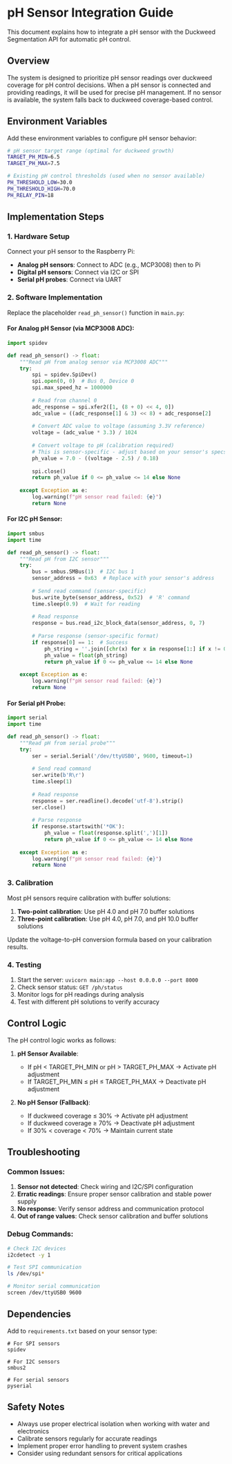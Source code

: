 # pH Sensor Integration Guide

This document explains how to integrate a pH sensor with the Duckweed Segmentation API for automatic pH control.

## Overview

The system is designed to prioritize pH sensor readings over duckweed coverage for pH control decisions. When a pH sensor is connected and providing readings, it will be used for precise pH management. If no sensor is available, the system falls back to duckweed coverage-based control.

## Environment Variables

Add these environment variables to configure pH sensor behavior:

```bash
# pH sensor target range (optimal for duckweed growth)
TARGET_PH_MIN=6.5
TARGET_PH_MAX=7.5

# Existing pH control thresholds (used when no sensor available)
PH_THRESHOLD_LOW=30.0
PH_THRESHOLD_HIGH=70.0
PH_RELAY_PIN=18
```

## Implementation Steps

### 1. Hardware Setup

Connect your pH sensor to the Raspberry Pi:
- **Analog pH sensors**: Connect to ADC (e.g., MCP3008) then to Pi
- **Digital pH sensors**: Connect via I2C or SPI
- **Serial pH probes**: Connect via UART

### 2. Software Implementation

Replace the placeholder `read_ph_sensor()` function in `main.py`:

#### For Analog pH Sensor (via MCP3008 ADC):

```python
import spidev

def read_ph_sensor() -> float:
    """Read pH from analog sensor via MCP3008 ADC"""
    try:
        spi = spidev.SpiDev()
        spi.open(0, 0)  # Bus 0, Device 0
        spi.max_speed_hz = 1000000
        
        # Read from channel 0
        adc_response = spi.xfer2([1, (8 + 0) << 4, 0])
        adc_value = ((adc_response[1] & 3) << 8) + adc_response[2]
        
        # Convert ADC value to voltage (assuming 3.3V reference)
        voltage = (adc_value * 3.3) / 1024
        
        # Convert voltage to pH (calibration required)
        # This is sensor-specific - adjust based on your sensor's specs
        ph_value = 7.0 - ((voltage - 2.5) / 0.18)
        
        spi.close()
        return ph_value if 0 <= ph_value <= 14 else None
        
    except Exception as e:
        log.warning(f"pH sensor read failed: {e}")
        return None
```

#### For I2C pH Sensor:

```python
import smbus
import time

def read_ph_sensor() -> float:
    """Read pH from I2C sensor"""
    try:
        bus = smbus.SMBus(1)  # I2C bus 1
        sensor_address = 0x63  # Replace with your sensor's address
        
        # Send read command (sensor-specific)
        bus.write_byte(sensor_address, 0x52)  # 'R' command
        time.sleep(0.9)  # Wait for reading
        
        # Read response
        response = bus.read_i2c_block_data(sensor_address, 0, 7)
        
        # Parse response (sensor-specific format)
        if response[0] == 1:  # Success
            ph_string = ''.join([chr(x) for x in response[1:] if x != 0])
            ph_value = float(ph_string)
            return ph_value if 0 <= ph_value <= 14 else None
            
    except Exception as e:
        log.warning(f"pH sensor read failed: {e}")
        return None
```

#### For Serial pH Probe:

```python
import serial
import time

def read_ph_sensor() -> float:
    """Read pH from serial probe"""
    try:
        ser = serial.Serial('/dev/ttyUSB0', 9600, timeout=1)
        
        # Send read command
        ser.write(b'R\r')
        time.sleep(1)
        
        # Read response
        response = ser.readline().decode('utf-8').strip()
        ser.close()
        
        # Parse response
        if response.startswith('*OK'):
            ph_value = float(response.split(',')[1])
            return ph_value if 0 <= ph_value <= 14 else None
            
    except Exception as e:
        log.warning(f"pH sensor read failed: {e}")
        return None
```

### 3. Calibration

Most pH sensors require calibration with buffer solutions:

1. **Two-point calibration**: Use pH 4.0 and pH 7.0 buffer solutions
2. **Three-point calibration**: Use pH 4.0, pH 7.0, and pH 10.0 buffer solutions

Update the voltage-to-pH conversion formula based on your calibration results.

### 4. Testing

1. Start the server: `uvicorn main:app --host 0.0.0.0 --port 8000`
2. Check sensor status: `GET /ph/status`
3. Monitor logs for pH readings during analysis
4. Test with different pH solutions to verify accuracy

## Control Logic

The pH control logic works as follows:

1. **pH Sensor Available**: 
   - If pH < TARGET_PH_MIN or pH > TARGET_PH_MAX → Activate pH adjustment
   - If TARGET_PH_MIN ≤ pH ≤ TARGET_PH_MAX → Deactivate pH adjustment

2. **No pH Sensor (Fallback)**:
   - If duckweed coverage ≤ 30% → Activate pH adjustment
   - If duckweed coverage ≥ 70% → Deactivate pH adjustment
   - If 30% < coverage < 70% → Maintain current state

## Troubleshooting

### Common Issues:

1. **Sensor not detected**: Check wiring and I2C/SPI configuration
2. **Erratic readings**: Ensure proper sensor calibration and stable power supply
3. **No response**: Verify sensor address and communication protocol
4. **Out of range values**: Check sensor calibration and buffer solutions

### Debug Commands:

```bash
# Check I2C devices
i2cdetect -y 1

# Test SPI communication
ls /dev/spi*

# Monitor serial communication
screen /dev/ttyUSB0 9600
```

## Dependencies

Add to `requirements.txt` based on your sensor type:

```
# For SPI sensors
spidev

# For I2C sensors  
smbus2

# For serial sensors
pyserial
```

## Safety Notes

- Always use proper electrical isolation when working with water and electronics
- Calibrate sensors regularly for accurate readings
- Implement proper error handling to prevent system crashes
- Consider using redundant sensors for critical applications
